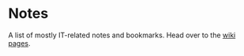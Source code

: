 # Notes

A list of mostly IT-related notes and bookmarks. Head over to the [wiki pages](https://github.com/alexvoss/notes/wiki).

